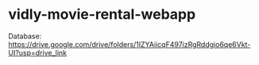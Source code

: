 # vidly-movie-rental-webapp

Database:
https://drive.google.com/drive/folders/1IZYAiicqF497izRgRddgio6qe6Vkt-UI?usp=drive_link
